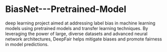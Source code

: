 # BiasNet---Pretrained-Model
deep learning project aimed at addressing label bias in machine learning models using pretrained models and transfer learning techniques. By leveraging the power of large, diverse datasets and advanced neural network architectures, DeepFair helps mitigate biases and promote fairness in model predictions.
